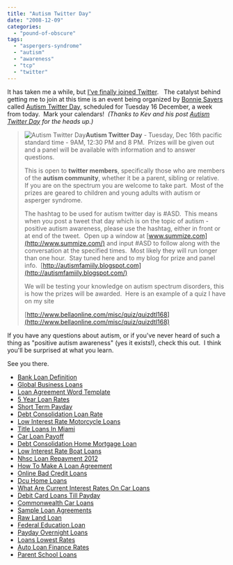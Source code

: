 ```yaml
---
title: "Autism Twitter Day"
date: "2008-12-09"
categories: 
  - "pound-of-obscure"
tags: 
  - "aspergers-syndrome"
  - "autism"
  - "awareness"
  - "tcp"
  - "twitter"
---
```


It has taken me a while, but [I've finally joined Twitter](http://www.twitter.com/gbrettmiller).   The catalyst behind getting me to join at this time is an event being organized by [Bonnie Sayers](http://autismfamiily.blogspot.com/) called [Autism Twitter Day](http://autismfamily.tumblr.com/post/62546682/autism-twitter-day-tuesday-dec-16th-pacific), scheduled for Tuesday 16 December, a week from today.  Mark your calendars!  _(Thanks to Kev and his post [Autism Twitter Day](http://leftbrainrightbrain.co.uk/?p=1718) for the heads up.)_

> ![](images/xfMnKiwG6gzl8nllkrJ45coko1_250.gif "Autism Twitter Day")**Autism Twitter Day** - Tuesday, Dec 16th pacific standard time - 9AM, 12:30 PM and 8 PM.  Prizes will be given out and a panel will be available with information and to answer questions.
> 
> This is open to **twitter members**, specifically those who are members of the **autism community**, whether it be a parent, sibling or relative.  If you are on the spectrum you are welcome to take part.  Most of the prizes are geared to children and young adults with autism or asperger syndrome.
> 
> The hashtag to be used for autism twitter day is #ASD.  This means when you post a tweet that day which is on the topic of autism - positive autism awareness, please use the hashtag, either in front or at end of the tweet.  Open up a window at [www.summize.com](http://www.summize.com/) and input #ASD to follow along with the conversation at the specified times.  Most likely they will run longer than one hour.  Stay tuned here and to my blog for prize and panel info.  [http://autismfamiily.blogspot.com](http://autismfamiily.blogspot.com/)
> 
> We will be testing your knowledge on autism spectrum disorders, this is how the prizes will be awarded.  Here is an example of a quiz I have on my site
> 
> [http://www.bellaonline.com/misc/quiz/quizdtl168](http://www.bellaonline.com/misc/quiz/quizdtl168)

If you have any questions about autism, or if you've never heard of such a thing as "positive autism awareness" (yes it exists!), check this out.  I think you'll be surprised at what you learn.

See you there.

- [Bank Loan Definition](http://www.consejocafe.org/?Bank-Loan-Definition)
- [Global Business Loans](http://gbbkolejka.pl/?Global-Business-Loans)
- [Loan Agreement Word Template](http://www.mariebo.org/?Loan-Agreement-Word-Template)
- [5 Year Loan Rates](http://gbbkolejka.pl/?5-Year-Loan-Rates)
- [Short Term Payday](http://usasportgroup.com/?Short-Term-Payday)
- [Debt Consolidation Loan Rate](http://gbbkolejka.pl/?Debt-Consolidation-Loan-Rate)
- [Low Interest Rate Motorcycle Loans](http://gbbkolejka.pl/?Low-Interest-Rate-Motorcycle-Loans)
- [Title Loans In Miami](http://www.mariebo.org/?Title-Loans-In-Miami)
- [Car Loan Payoff](http://usasportgroup.com/?Car-Loan-Payoff)
- [Debt Consolidation Home Mortgage Loan](http://usasportgroup.com/?Debt-Consolidation-Home-Mortgage-Loan)
- [Low Interest Rate Boat Loans](http://www.amarysia.gr/?Low-Interest-Rate-Boat-Loans)
- [Nhsc Loan Repayment 2012](http://gbbkolejka.pl/?Nhsc-Loan-Repayment-2012)
- [How To Make A Loan Agreement](http://www.franklinny.org/?How-To-Make-A-Loan-Agreement)
- [Online Bad Credit Loans](http://gbbkolejka.pl/?Online-Bad-Credit-Loans)
- [Dcu Home Loans](http://www.franklinny.org/?Dcu-Home-Loans)
- [What Are Current Interest Rates On Car Loans](http://www.franklinny.org/?What-Are-Current-Interest-Rates-On-Car-Loans)
- [Debit Card Loans Till Payday](http://www.franklinny.org/?Debit-Card-Loans-Till-Payday)
- [Commonwealth Car Loans](http://usasportgroup.com/?Commonwealth-Car-Loans)
- [Sample Loan Agreements](http://usasportgroup.com/?Sample-Loan-Agreements)
- [Raw Land Loan](http://gbbkolejka.pl/?Raw-Land-Loan)
- [Federal Education Loan](http://gbbkolejka.pl/?Federal-Education-Loan)
- [Payday Overnight Loans](http://www.consejocafe.org/?Payday-Overnight-Loans)
- [Loans Lowest Rates](http://usasportgroup.com/?Loans-Lowest-Rates)
- [Auto Loan Finance Rates](http://www.amarysia.gr/?Auto-Loan-Finance-Rates)
- [Parent School Loans](http://www.consejocafe.org/?Parent-School-Loans)

